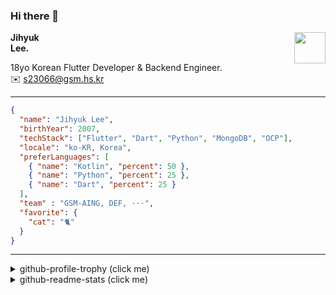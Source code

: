 ### Hi there 👋
<img src="https://github.githubassets.com/images/mona-loading-default.gif" width="50px" align="right">
</a>

**Jihyuk\
Lee.**

18yo Korean Flutter Developer & Backend Engineer.\
✉️ <s23066@gsm.hs.kr>

---

```json
{
  "name": "Jihyuk Lee",
  "birthYear": 2007,
  "techStack": ["Flutter", "Dart", "Python", "MongoDB", "OCP"],
  "locale": "ko-KR, Korea",
  "preferLanguages": [
    { "name": "Kotlin", "percent": 50 },
    { "name": "Python", "percent": 25 },
    { "name": "Dart", "percent": 25 }
  ],
  "team" : "GSM-AING, DEF, ···",
  "favorite": {
    "cat": "🐈"
  }
}
```
---
<details>
  <summary>github-profile-trophy (click me)</summary>
  
![](https://github-profile-trophy.vercel.app/?username=withJihyuk&row=1&column=8&theme=nord)
  
</details>
<details>
  <summary>github-readme-stats (click me)</summary>
  
<!--START_SECTION:waka-->
![Code Time](http://img.shields.io/badge/Code%20Time-559%20hrs%2056%20mins-blue)

![Lines of code](https://img.shields.io/badge/%EC%A0%80%EB%8A%94%20%EC%97%AC%ED%83%9C%EA%B9%8C%EC%A7%80%20-438.7%20thousand%20%EC%A4%84%EC%9D%98%20%EC%BD%94%EB%93%9C%EB%A5%BC%20%EC%9E%91%EC%84%B1%ED%96%88%EC%96%B4%EC%9A%94.-blue)

**저는 저녁형 인간이에요. 🦉** 

```text
🌞 아침                     266 commits         ████░░░░░░░░░░░░░░░░░░░░░   15.62 % 
🌆 낮　                     580 commits         █████████░░░░░░░░░░░░░░░░   34.06 % 
🌃 저녁                     629 commits         █████████░░░░░░░░░░░░░░░░   36.93 % 
🌙 밤　                     228 commits         ███░░░░░░░░░░░░░░░░░░░░░░   13.39 % 
```


📊 **저는 이번주를 이렇게 시간을 보냈어요.** 

```text
🕑︎ Timezone: Asia/Seoul

💬 프로그래밍 언어들: 
Dart                     2 hrs 16 mins       ███████░░░░░░░░░░░░░░░░░░   29.29 % 
Kotlin                   1 hr 40 mins        █████░░░░░░░░░░░░░░░░░░░░   21.53 % 
Astro                    1 hr 18 mins        ████░░░░░░░░░░░░░░░░░░░░░   16.85 % 
Java                     31 mins             ██░░░░░░░░░░░░░░░░░░░░░░░   06.64 % 
Markdown                 22 mins             █░░░░░░░░░░░░░░░░░░░░░░░░   04.92 % 

🔥 에디터들: 
Android Studio           4 hrs 57 mins       ████████████████░░░░░░░░░   63.70 % 
VS Code                  2 hrs 49 mins       █████████░░░░░░░░░░░░░░░░   36.30 % 

💻 운영 체제들: 
Mac                      7 hrs 47 mins       █████████████████████████   100.00 % 
```


 Last Updated on 15/11/2024 18:48:55 UTC
<!--END_SECTION:waka-->

</details>

</div>

